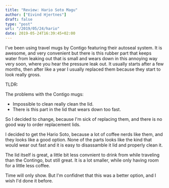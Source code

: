 ```yaml
---
title: "Review: Hario Soto Magu"
author: ["Eivind Hjertnes"]
draft: false
type: "post"
url: "/2019/05/24/hario"
date: 2019-05-24T16:39:45+02:00
---
```


I've been using travel mugs by Contigo featuring their autoseal system. It is awesome, and very convenient but there is this rubber part that keeps water from leaking out that is small and wears down in this annoying way very soon, where you hear the pressure leak out. It usually starts after a few months, then after like a year I usually replaced them because they start to look really gross.

TLDR:

The problems with the Contigo mugs:

-   Impossible to clean really clean the lid.
-   There is this part in the lid that wears down too fast.

So I decided to change, because I'm sick of replacing them, and there is no good way to order replacement lids.

I decided to get the Hario Soto, because a lot of coffee nerds like them, and they looks like a good option. None of the parts looks like the kind that would wear out fast and it is easy to disassamble it lid and properly clean it.

The lid itself is great, a little bit less convnient to drink from while traveling than the Contingo, but still great. It is a lot smaller, while only having room for a little less coffee.

Time will only show. But I'm confidnet that this was a better option, and I wish I'd done it before.
